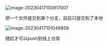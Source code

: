 ![image-20230417100917007](C:\Users\lenovo\AppData\Roaming\Typora\typora-user-images\image-20230417100917007.png)

把一个文件提交到某个分支，目前只提交到了本地

![image-20230417101048858](C:\Users\lenovo\AppData\Roaming\Typora\typora-user-images\image-20230417101048858.png)

随后才可以push到线上仓库